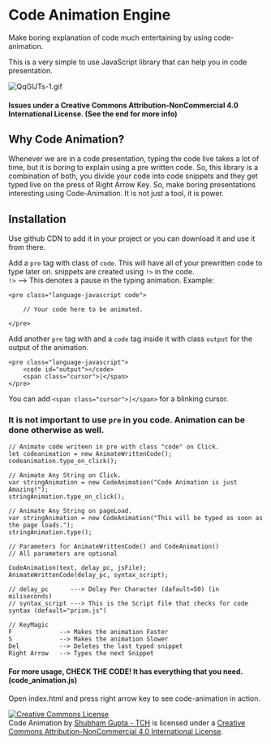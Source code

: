 # Code Animation Engine
Make boring explanation of code much entertaining by using code-animation.<br>

This is a very simple to use JavaScript library that can help you in code presentation.<br>

<img src="https://s6.gifyu.com/images/QqGlJTs-1.gif" alt="QqGlJTs-1.gif" border="0" />

#### Issues under a Creative Commons Attribution-NonCommercial 4.0 International License. (See the end for more info)
## Why Code Animation?
Whenever we are in a code presentation, typing the code live takes a lot of time, but it is boring to explain using a pre written code. So, this library is a combination of both, you divide your code into code snippets and they get typed live on the press of Right Arrow Key.
So, make boring presentations interesting using Code-Animation. It is not just a tool, it is power.<br>

## Installation
Use github CDN to add it in your project or you can download it and use it from there.

Add a `pre` tag with class of `code`.
This will have all of your prewritten code to type later on.
snippets are created using `!>` in the code.<br>
`!>` --> This denotes a pause in the typing animation.
Example:
```
<pre class="language-javascript code">

    // Your code here to be animated.

</pre>
```

Add another `pre` tag with and a `code` tag inside it with class `output` for the output of the animation.
```
<pre class="language-javascript">
    <code id="output"></code>
    <span class="cursor">|</span>
</pre>
```
You can add `<span class="cursor">|</span>` for a blinking cursor.

### It is not important to use `pre` in you code. Animation can be done otherwise as well.
```
// Animate code writeen in pre with class "code" on Click.
let codeanimation = new AnimateWrittenCode();
codeanimation.type_on_click();

// Animate Any String on Click.
var stringAnimation = new CodeAnimation("Code Animation is just Amazing!");
stringAnimation.type_on_click();

// Animate Any String on pageLoad.
var stringAnimation = new CodeAnimation("This will be typed as soon as the page loads.");
stringAnimation.type();

// Parameters for AnimateWrittenCode() and CodeAnimation()
// All parameters are optional

CodeAnimation(text, delay_pc, jsFile);
AnimateWrittenCode(delay_pc, syntax_script);

// delay_pc      ---> Delay Per Character (dafault=50) (in miliseconds)
// syntax_script ---> This is the Script file that checks for code syntax (default="prism.js")

// KeyMagic
F             --> Makes the animation Faster
S             --> Makes the animation Slower
Del           --> Deletes the last typed snippet
Right Arrow   --> Types the next Snippet
```

#### For more usage, CHECK THE CODE! It has everything that you need. (code_animation.js)

Open index.html and press right arrow key to see code-animation in action.

<a rel="license" href="http://creativecommons.org/licenses/by-nc/4.0/"><img alt="Creative Commons License" style="border-width:0" src="https://i.creativecommons.org/l/by-nc/4.0/88x31.png" /></a><br /><span xmlns:dct="http://purl.org/dc/terms/" property="dct:title">Code Animation</span> by <a xmlns:cc="http://creativecommons.org/ns#" href="https://www.learningdrop.com" property="cc:attributionName" rel="cc:attributionURL">Shubham Gupta - TCH</a> is licensed under a <a rel="license" href="http://creativecommons.org/licenses/by-nc/4.0/">Creative Commons Attribution-NonCommercial 4.0 International License</a>.
